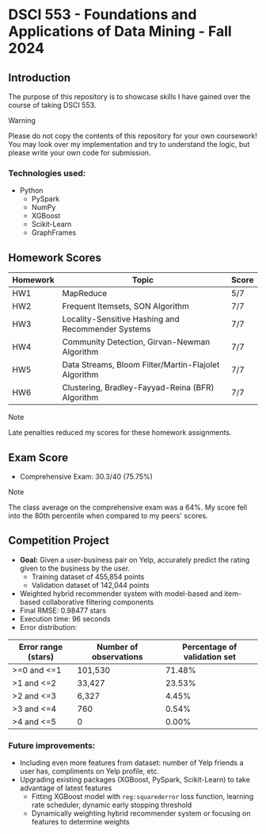 # DSCI 553 - Foundations and Applications of Data Mining - Fall 2024

## Introduction

The purpose of this repository is to showcase skills I have gained over the course of taking DSCI 553. 

> [!WARNING]
> Please do not copy the contents of this repository for your own coursework! You may look over my implementation and try to understand the logic, but please write your own code for submission.

### Technologies used: 
* Python
    * PySpark
    * NumPy
    * XGBoost
    * Scikit-Learn
    * GraphFrames

## Homework Scores
| Homework | Topic | Score | 
| -------- | ----- | ----- |
| HW1 | MapReduce | 5/7 |
| HW2 | Frequent Itemsets, SON Algorithm | 7/7 |
| HW3 | Locality-Sensitive Hashing and Recommender Systems | 7/7 |
| HW4 | Community Detection, Girvan-Newman Algorithm | 7/7 |
| HW5 | Data Streams, Bloom Filter/Martin-Flajolet Algorithm | 7/7 |
| HW6 | Clustering, Bradley-Fayyad-Reina (BFR) Algorithm | 7/7 |

> [!NOTE]
> Late penalties reduced my scores for these homework assignments.

## Exam Score
* Comprehensive Exam: 30.3/40 (75.75%)

> [!NOTE]
> The class average on the comprehensive exam was a 64%. My score fell into the 80th percentile when compared to my peers' scores.

## Competition Project
* **Goal:** Given a user-business pair on Yelp, accurately predict the rating given to the business by the user.
    * Training dataset of 455,854 points
    * Validation dataset of 142,044 points
* Weighted hybrid recommender system with model-based and item-based collaborative filtering components
* Final RMSE: 0.98477 stars
* Execution time: 96 seconds
* Error distribution:

| Error range (stars) | Number of observations | Percentage of validation set |
| ------------ | ------------ | ---------- |
| \>=0 and <=1 | 101,530 | 71.48% |
| \>1 and <=2 | 33,427 | 23.53% |
| \>2 and <=3 | 6,327 | 4.45% |
| \>3 and <=4 | 760 | 0.54% |
| \>4 and <=5 | 0 | 0.00% |

### Future improvements:
* Including even more features from dataset: number of Yelp friends a user has, compliments on Yelp profile, etc.
* Upgrading existing packages (XGBoost, PySpark, Scikit-Learn) to take advantage of latest features
    * Fitting XGBoost model with `reg:squarederror` loss function, learning rate scheduler, dynamic early stopping threshold
    * Dynamically weighting hybrid recommender system or focusing on features to determine weights
